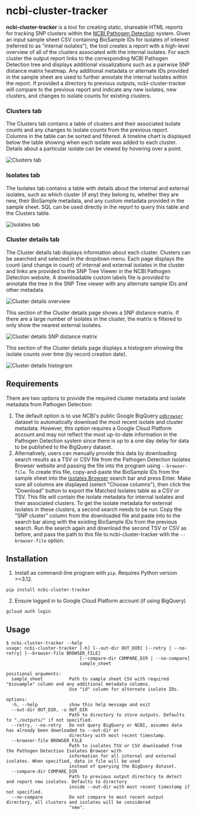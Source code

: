 # ncbi-cluster-tracker

**ncbi-cluster-tracker** is a tool for creating static, shareable HTML reports for tracking SNP clusters within the [NCBI Pathogen Detection](https://www.ncbi.nlm.nih.gov/pathogens/) system. Given an input sample sheet CSV containing BioSample IDs for isolates of interest (referred to as "internal isolates"), the tool creates a report with a high-level overview of all of the clusters associated with the internal isolates. For each cluster the output report links to the corresponding NCBI Pathogen Detection tree and displays additional visualizations such as a pairwise SNP distance matrix heatmap. Any additional metadata or alternate IDs provided in the sample sheet are used to further annotate the internal isolates within the report. If provided a directory to previous outputs, ncbi-cluster-tracker will compare to the previous report and indicate any new isolates, new clusters, and changes to isolate counts for existing clusters.

### Clusters tab
The Clusters tab contains a table of clusters and their associated isolate counts and any changes to isolate counts from the previous report. Columns in the table can be sorted and filtered. A timeline chart is displayed below the table showing when each isolate was added to each cluster. Details about a particular isolate can be viewed by hovering over a point.

![Clusters tab](assets/clusters.png)

### Isolates tab
The Isolates tab contains a table with details about the internal and external isolates, such as which cluster (if any) they belong to, whether they are new, their BioSample metadata, and any custom metadata provided in the sample sheet. SQL can be used directly in the report to query this table and the Clusters table.

![Isolates tab](assets/isolates.png)

### Cluster details tab
The Cluster details tab displays information about each cluster. Clusters can be searched and selected in the dropdown menu. Each page displays the count (and change in count) of internal and external isolates in the cluster and links are provided to the SNP Tree Viewer in the NCBI Pathogen Detection website. A downloadable custom labels file is provided to annotate the tree in the SNP Tree viewer with any alternate sample IDs and other metadata.

![Cluster details overview](assets/cluster_details_overview.png)

This section of the Cluster details page shows a SNP distance matrix. If there are a large number of isolates in the cluster, the matrix is filtered to only show the nearest external isolates.

![Cluster details SNP distance matrix](assets/cluster_details_matrix.png)

This section of the Cluster details page displays a histogram showing the isolate counts over time (by record creation date).

![Cluster details histogram](assets/cluster_details_histogram.png)

## Requirements
There are two options to provide the required cluster metadata and isolate metadata from Pathogen Detection:

 1. The default option is to use NCBI's public Google BigQuery [`pdbrowser`](https://www.ncbi.nlm.nih.gov/pathogens/docs/gcp/) dataset to automatically download the most recent isolate and cluster metadata. However, this option requires a Google Cloud Platform account and may not reflect the most up-to-date information in the Pathogen Detection system since there is up to a one day delay for data to be published to the BigQuery dataset. 
2. Alternatively, users can manually provide this data by downloading search results as a TSV or CSV file from the Pathogen Detection Isolates Browser website and passing the file into the program using `--browser-file`. To create this file, copy-and-paste the BioSample IDs from the sample sheet into the [Isolates Browser](https://www.ncbi.nlm.nih.gov/pathogens/) search bar and press Enter. Make sure all columns are displayed (select "Choose columns"), then click the "Download" button to export the Matched Isolates table as a CSV or TSV. This file will contain the isolate metadata for internal isolates and their associated clusters. To get the isolate metadata for external isolates in these clusters, a second search needs to be run. Copy the "SNP cluster" column from the downloaded file and paste into to the search bar along with the existing BioSample IDs from the previous search. Run the search again and download the second TSV or CSV as before, and pass the path to this file to ncbi-cluster-tracker with the `--browser-file` option.

## Installation
1. Install as command-line program with `pip`. Requires Python version >=3.12.
```
pip install ncbi-cluster-tracker
```

2. Ensure logged in to Google Cloud Platform account (if using BigQuery)

```
gcloud auth login
```

## Usage

```
$ ncbi-cluster-tracker --help
usage: ncbi-cluster-tracker [-h] [--out-dir OUT_DIR] [--retry | --no-retry] [--browser-file BROWSER_FILE]
                            [--compare-dir COMPARE_DIR | --no-compare]
                            sample_sheet

positional arguments:
  sample_sheet          Path to sample sheet CSV with required "biosample" column and any additional metadata columns.
                        Use "id" column for alternate isolate IDs.

options:
  -h, --help            show this help message and exit
  --out-dir OUT_DIR, -o OUT_DIR
                        Path to directory to store outputs. Defaults to "./outputs/" if not specified.
  --retry, --no-retry   Do not query BigQuery or NCBI, assumes data has already been downloaded to --out-dir or
                        directory with most recent timestamp.
  --browser-file BROWSER_FILE
                        Path to isolates TSV or CSV downloaded from the Pathogen Detection Isolates Browser with
                        information for all internal and external isolates. When specified, data in file will be used
                        instead of querying the BigQuery dataset.
  --compare-dir COMPARE_DIR
                        Path to previous output directory to detect and report new isolates. Defaults to directory
                        inside --out-dir with most recent timestamp if not specified.
  --no-compare          Do not compare to most recent output directory, all clusters and isolates will be considered
                        "new".
```
